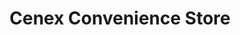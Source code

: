 ---
title: "Cenex Convenience Store"
url: /belle-plaine/cenex-convenience-store/
shop: convenience
---
